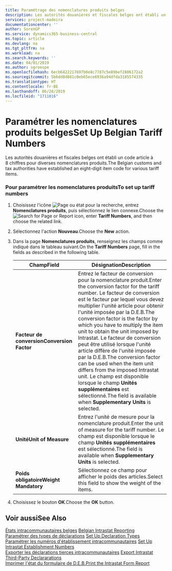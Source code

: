 ```yaml
---
title: Paramétrage des nomenclatures produits belges
description: Les autorités douanières et fiscales belges ont établi un code article à 8 chiffres pour diverses nomenclatures produits.
services: project-madeira
documentationcenter: ''
author: SorenGP
ms.service: dynamics365-business-central
ms.topic: article
ms.devlang: na
ms.tgt_pltfrm: na
ms.workload: na
ms.search.keywords: ''
ms.date: 04/01/2019
ms.author: sgroespe
ms.openlocfilehash: 6ecb6422217697b0e8c7787c5e89bef2806172a2
ms.sourcegitcommit: 5b6dd8d881c0eb65ece6936a94dfda3185574335
ms.translationtype: HT
ms.contentlocale: fr-BE
ms.lasthandoff: 06/28/2019
ms.locfileid: "1711016"
---
```

# <a name="set-up-belgian-tariff-numbers"></a><span data-ttu-id="cfe88-103">Paramétrer les nomenclatures produits belges</span><span class="sxs-lookup"><span data-stu-id="cfe88-103">Set Up Belgian Tariff Numbers</span></span>
<span data-ttu-id="cfe88-104">Les autorités douanières et fiscales belges ont établi un code article à 8 chiffres pour diverses nomenclatures produits.</span><span class="sxs-lookup"><span data-stu-id="cfe88-104">The Belgian customs and tax authorities have established an eight-digit item code for various tariff items.</span></span>  

### <a name="to-set-up-tariff-numbers"></a><span data-ttu-id="cfe88-105">Pour paramétrer les nomenclatures produits</span><span class="sxs-lookup"><span data-stu-id="cfe88-105">To set up tariff numbers</span></span>  

1.  <span data-ttu-id="cfe88-106">Choisissez l'icône ![Page ou état pour la recherche](../../media/ui-search/search_small.png "icône Page ou état pour la recherche"), entrez **Nomenclatures produits**, puis sélectionnez le lien connexe.</span><span class="sxs-lookup"><span data-stu-id="cfe88-106">Choose the ![Search for Page or Report](../../media/ui-search/search_small.png "Search for Page or Report icon") icon, enter **Tariff Numbers**, and then choose the related link.</span></span>  
2.  <span data-ttu-id="cfe88-107">Sélectionnez l'action **Nouveau**.</span><span class="sxs-lookup"><span data-stu-id="cfe88-107">Choose the **New** action.</span></span>  
3.  <span data-ttu-id="cfe88-108">Dans la page **Nomenclatures produits**, renseignez les champs comme indiqué dans le tableau suivant.</span><span class="sxs-lookup"><span data-stu-id="cfe88-108">On the **Tariff Numbers** page, fill in the fields as described in the following table.</span></span>  

    |<span data-ttu-id="cfe88-109">Champ</span><span class="sxs-lookup"><span data-stu-id="cfe88-109">Field</span></span>|<span data-ttu-id="cfe88-110">Désignation</span><span class="sxs-lookup"><span data-stu-id="cfe88-110">Description</span></span>|  
    |---------------------------------|---------------------------------------|  
    |<span data-ttu-id="cfe88-111">**Facteur de conversion**</span><span class="sxs-lookup"><span data-stu-id="cfe88-111">**Conversion Factor**</span></span>|<span data-ttu-id="cfe88-112">Entrez le facteur de conversion pour la nomenclature produit.</span><span class="sxs-lookup"><span data-stu-id="cfe88-112">Enter the conversion factor for the tariff number.</span></span> <span data-ttu-id="cfe88-113">Le facteur de conversion est le facteur par lequel vous devez multiplier l'unité article pour obtenir l'unité imposée par la D.E.B.</span><span class="sxs-lookup"><span data-stu-id="cfe88-113">The conversion factor is the factor by which you have to multiply the item unit to obtain the unit imposed by Intrastat.</span></span> <span data-ttu-id="cfe88-114">Le facteur de conversion peut être utilisé lorsque l'unité article diffère de l'unité imposée par la D.E.B.</span><span class="sxs-lookup"><span data-stu-id="cfe88-114">The conversion factor can be used when the item unit differs from the imposed Intrastat unit.</span></span> <span data-ttu-id="cfe88-115">Le champ est disponible lorsque le champ **Unités supplémentaires** est sélectionné.</span><span class="sxs-lookup"><span data-stu-id="cfe88-115">The field is available when **Supplementary Units** is selected.</span></span>|  
    |<span data-ttu-id="cfe88-116">**Unité**</span><span class="sxs-lookup"><span data-stu-id="cfe88-116">**Unit of Measure**</span></span>|<span data-ttu-id="cfe88-117">Entrez l'unité de mesure pour la nomenclature produit.</span><span class="sxs-lookup"><span data-stu-id="cfe88-117">Enter the unit of measure for the tariff number.</span></span> <span data-ttu-id="cfe88-118">Le champ est disponible lorsque le champ **Unités supplémentaires** est sélectionné.</span><span class="sxs-lookup"><span data-stu-id="cfe88-118">The field is available when **Supplementary Units** is selected.</span></span>|  
    |<span data-ttu-id="cfe88-119">**Poids obligatoire**</span><span class="sxs-lookup"><span data-stu-id="cfe88-119">**Weight Mandatory**</span></span>|<span data-ttu-id="cfe88-120">Sélectionnez ce champ pour afficher le poids des articles.</span><span class="sxs-lookup"><span data-stu-id="cfe88-120">Select this field to show the weight of the items.</span></span>|  

4.  <span data-ttu-id="cfe88-121">Choisissez le bouton **OK**.</span><span class="sxs-lookup"><span data-stu-id="cfe88-121">Choose the **OK** button.</span></span>  
  
## <a name="see-also"></a><span data-ttu-id="cfe88-122">Voir aussi</span><span class="sxs-lookup"><span data-stu-id="cfe88-122">See Also</span></span>  
 <span data-ttu-id="cfe88-123">[États intracommunautaires belges](belgian-intrastat-reporting.md) </span><span class="sxs-lookup"><span data-stu-id="cfe88-123">[Belgian Intrastat Reporting](belgian-intrastat-reporting.md) </span></span>  
 <span data-ttu-id="cfe88-124">[Paramétrer des types de déclarations](how-to-set-up-declaration-types.md) </span><span class="sxs-lookup"><span data-stu-id="cfe88-124">[Set Up Declaration Types](how-to-set-up-declaration-types.md) </span></span>  
 <span data-ttu-id="cfe88-125">[Paramétrer les numéros d'établissement intracommunautaires](how-to-set-up-intrastat-establishment-numbers.md) </span><span class="sxs-lookup"><span data-stu-id="cfe88-125">[Set Up Intrastat Establishment Numbers](how-to-set-up-intrastat-establishment-numbers.md) </span></span>  
 <span data-ttu-id="cfe88-126">[Exporter les déclarations tierces intracommunautaires](how-to-export-intrastat-third-party-declararations.md) </span><span class="sxs-lookup"><span data-stu-id="cfe88-126">[Export Intrastat Third-Party Declararations](how-to-export-intrastat-third-party-declararations.md) </span></span>  
 [<span data-ttu-id="cfe88-127">Imprimer l'état du formulaire de D.E.B.</span><span class="sxs-lookup"><span data-stu-id="cfe88-127">Print the Intrastat Form Report</span></span>](how-to-print-the-intrastat-form-report.md)
